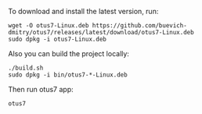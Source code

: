 To download and install the latest version, run:
```
wget -O otus7-Linux.deb https://github.com/buevich-dmitry/otus7/releases/latest/download/otus7-Linux.deb
sudo dpkg -i otus7-Linux.deb
```

Also you can build the project locally:
```
./build.sh
sudo dpkg -i bin/otus7-*-Linux.deb
```

Then run otus7 app:
```
otus7
```
